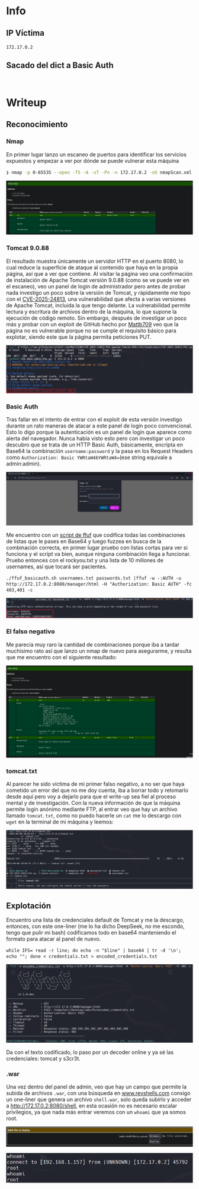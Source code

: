 # Info
## IP Víctima
```
172.17.0.2
```
## Sacado del dict a Basic Auth
```

```
```

```
# Writeup
## Reconocimiento
### Nmap
En primer lugar lanzo un escaneo de puertos para identificar los servicios expuestos y empezar a ver por dónde se puede vulnerar esta máquina
```zsh
❯ nmap -p 0-65535 --open -T5 -A -sT -Pn -n 172.17.0.2 -oX nmapScan.xml && xsltproc nmapScan.xml -o nmapScan.html && open nmapScan.html &>/dev/null & disown
```

![nmap scan](./nmap.png)

### Tomcat 9.0.88
El resultado muestra únicamente un servidor HTTP en el puerto 8080, lo cual reduce la superficie de ataque al contenido que haya en la propia página, así que a ver que contiene.
Al visitar la página veo una confirmación de instalación de Apache Tomcat versión 9.0.88 (como se ve puede ver en el escaneo),  veo un panel de login de administrador pero antes de probar nada investigo un poco sobre la versión de Tomcat, y rápidamente me topo con el [CVE-2025-24813](https://nvd.nist.gov/vuln/detail/CVE-2025-24813), una vulnerabilidad que afecta a varias versiones de Apache Tomcat, incluida la que tengo delante.
La vulnerabilidad permite lectura y escritura de archivos dentro de la máquina, lo que supone la ejecución de código remoto. Sin embargo, después de investigar un poco más y probar con un exploit de GitHub hecho por [Mattb709](https://github.com/Mattb709/CVE-2025-24813-PoC-Apache-Tomcat-RCE) veo que la página no es vulnerable porque no se cumple el requisito básico para explotar, siendo este que la página permita peticiones PUT.

![Failed Exploit](./failedExploit.png)

### Basic Auth
Tras fallar en el intento de entrar con el exploit de esta versión investigo durante un rato maneras de atacar a este panel de login poco convencional. Esto lo digo porque la autenticación es un panel de login que aparece como alerta del navegador. Nunca había visto esto pero con investigar un poco descubro que se trata de un HTTP Basic Auth, básicamente, encripta en Base64 la combinación `username:password` y la pasa en los Request Headers como `Authorization: Basic YWRtaW46YWRtaW4=`(ese string equivale a admin:admin). 

![Login](./login.png)

Me encuentro con un [script de ffuf](https://github.com/ffuf/ffuf-scripts/blob/master/README.md) que codifica todas las combinaciones de listas que le pases en Base64 y luego fuzzea en busca de la combinación correcta, en primer lugar pruebo con listas cortas para ver si funciona y el script va bien, aunque ninguna combinación llega a funcionar. Pruebo entonces con el rockyou.txt y una lista de 10 millones de usernames, así que tocará ser pacientes.
```shell
./ffuf_basicauth.sh usernames.txt passwords.txt |ffuf -w -:AUTH -u http://172.17.0.2:8080/manager/html -H "Authorization: Basic AUTH" -fc 403,401 -c
```

![Tropecientos](./tropecientos.png)

### El falso negativo
Me parecía muy raro la cantidad de combinaciones porque iba a tardar muchísimo rato así que lanzo un nmap de nuevo para asegurarme, y resulta que me encuentro con el siguiente resultado:

![Nmap2](./nmap2.png)

### tomcat.txt
Al parecer he sido víctima de mi primer falso negativo, a no ser que haya cometido un error del que no me doy cuenta, iba a borrar todo y retomarlo desde aquí pero voy a dejarlo para que el write-up sea fiel al proceso mental y de investigación.
Con la nueva información de que la máquina permite login anónimo mediante FTP, al entrar veo que hay un archivo llamado `tomcat.txt`, como no puedo hacerle un `cat` me lo descargo con `wget` en la terminal de mi máquina y leemos:

![FTP](./ftp.png)

## Explotación
Encuentro una lista de credenciales default de Tomcat y me la descargo, entonces, con este one-liner (me lo ha dicho DeepSeek, no me escondo, tengo que pulir mi bash) codificamos todo en base64 manteniendo el formato para atacar al panel de nuevo.
```shell
while IFS= read -r line; do echo -n "$line" | base64 | tr -d '\n'; echo ""; done < credentials.txt > encoded_credentials.txt
```

![FFUF](./ffuf.png)

Da con el texto codificado, lo paso por un decoder online y ya sé las credenciales: tomcat y s3cr3t.
### .war
Una vez dentro del panel de admin, veo que hay un campo que permite la subida de archivos `.war`, con una búsqueda en www.revshells.com consigo un one-liner que genera un archivo `shell.war`, solo queda subirlo y acceder a http://172.17.0.2:8080/shell, en esta ocasión no es necesario escalar privilegios, ya que nada más entrar veremos con un `whoami` que ya somos root.  

![WAR](./war.png)

![Root](./root.png)